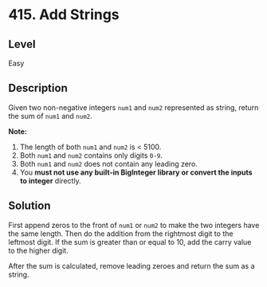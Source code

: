# 415. Add Strings
## Level
Easy

## Description
Given two non-negative integers `num1` and `num2` represented as string, return the sum of `num1` and `num2`.

**Note:**

1. The length of both `num1` and `num2` is < 5100.
2. Both `num1` and `num2` contains only digits `0-9`.
3. Both `num1` and `num2` does not contain any leading zero.
4. You **must not use any built-in BigInteger library or convert the inputs to integer** directly.

## Solution
First append zeros to the front of `num1` or `num2` to make the two integers have the same length. Then do the addition from the rightmost digit to the leftmost digit. If the sum is greater than or equal to 10, add the carry value to the higher digit.

After the sum is calculated, remove leading zeroes and return the sum as a string.
